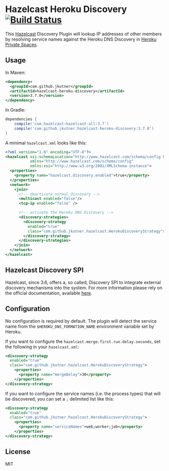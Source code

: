 # Hazelcast Heroku Discovery [![Build Status](https://travis-ci.org/jkutner/hazelcast-heroku-discovery.svg?branch=master)](https://travis-ci.org/jkutner/hazelcast-heroku-discovery)

This [Hazelcast](https://hazelcast.org/) Discovery Plugin
will lookup IP addresses of other members by resolving service names against
the Heroku DNS Discovery in [Heroku Private Spaces](https://devcenter.heroku.com/articles/private-spaces).

## Usage

In Maven:

```xml
<dependency>
  <groupId>com.github.jkutner</groupId>
  <artifactId>hazelcast-heroku-discovery</artifactId>
  <version>3.7.0</version>
</dependency>
```

In Gradle:

```groovy
dependencies {
    compile('com.hazelcast:hazelcast-all:3.7')
    compile('com.github.jkutner:hazelcast-heroku-discovery:3.7.0')
}
```

A minimal `hazelcast.xml` looks like this:

```xml
<?xml version="1.0" encoding="UTF-8"?>
<hazelcast xsi:schemaLocation="http://www.hazelcast.com/schema/config hazelcast-config-3.7.xsd"
           xmlns="http://www.hazelcast.com/schema/config"
           xmlns:xsi="http://www.w3.org/2001/XMLSchema-instance">
  <properties>
    <property name="hazelcast.discovery.enabled">true</property>
  </properties>
  <network>
    <join>
      <!-- deactivate normal discovery -->
      <multicast enabled="false"/>
      <tcp-ip enabled="false" />

      <!-- activate the Heroku DNS Discovery -->
      <discovery-strategies>
        <discovery-strategy
          enabled="true"
          class="com.github.jkutner.hazelcast.HerokuDiscoveryStrategy">
        </discovery-strategy>
      </discovery-strategies>
    </join>
  </network>
</hazelcast>
```

## Hazelcast Discovery SPI

Hazelcast, since 3.6, offers a, so called, Discovery SPI to integrate external discovery mechanisms into the system. For more information please rely on the official documentation, available [here](http://docs.hazelcast.org/docs/3.6-EA2/manual/html-single/index.html#discovery-spi).

## Configuration

No configuration is required by default. The plugin will detect the service name from the `$HEROKU_DNS_FORMATION_NAME` environment variable set by Heroku.

If you want to configure the `hazelcast.merge.first.run.delay.seconds`, set the following in your `hazelcast.xml`:

```xml
<discovery-strategy
  enabled="true"
  class="com.github.jkutner.hazelcast.HerokuDiscoveryStrategy">
    <properties>
      <property name="mergeDelay">30</property>
    </properties>
</discovery-strategy>
```

If you want to configure the  service names (i.e. the process types) that will be discovered, you can set a `;`
delimited list like this:

```xml
<discovery-strategy
  enabled="true"
  class="com.github.jkutner.hazelcast.HerokuDiscoveryStrategy">
    <properties>
      <property name="serviceNames">web;worker;job</property>
    </properties>
</discovery-strategy>
```

## License

MIT
